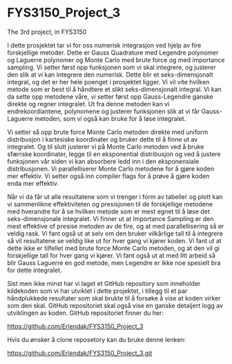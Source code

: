 # FYS3150_Project_3
The 3rd project, in FYS3150

I dette prosjektet tar vi for oss numerisk integrasjon ved hjelp av fire forskjellige metoder. Dette er Gauss Quadrature med Legendre polynomer og Laguerre polynomer og Monte Carlo med brute force og med importance sampling. Vi setter først opp funksjonen som vi skal integrere, og justerer den slik at vi kan integrere den numerisk. Dette blir et seks-dimensjonalt integral, og det er her hele poenget i prosjektet ligger. Vi vil vite hvilken metode som er best til å håndtere et slikt seks-dimensjonalt integral. Vi kan da sette opp metodene våre, vi setter først opp Gauss-Legendre ganske direkte og regner integralet. Ut fra denne metoden kan vi endrekoordiantene, polynomene og justerer funksjonen slik at vi får Gauss-Laguerre metoden, som vi også kan bruke for å løse integralet.

Vi setter så opp brute force Monte Carlo metoden direkte med uniform distribusjon i kartesiske koordinater og bruker dette til å finne ut av integralet. Og til slutt justerer vi på Monte Carlo metoden ved å bruke sfæriske koordinater, legge til en eksponential distribusjon og ved å justere funksjonen vår siden vi kan absorbere ledd inn i den eksponensiale distribusjonen. Vi parallelliserer Monte Carlo metodene for å gjøre koden mer effektiv. Vi setter også inn compiler flags for å prøve å gjøre koden enda mer effektiv.

Når vi da får ut alle resultatene som vi trenger i form av tabeller og plott kan vi sammenlikne effektiviteten og presisjonen til de forskjellige metodene med hverandre for å se hvilken metode som er mest egnet til å løse det seks-dimensjonale integralet. Vi finner ut at Importance Sampling er den mest effektive of presise metoden av de fire, og at med parallellisering så er veldig rask. Vi fant også ut at selv om den bruker vilkårlige tall til å integrere så vil resultatene se veldig like ut for hver gang vi kjører koden. Vi fant ut at dette ikke er tilfellet med brute force Monte Carlo metoden, og at den vil gi forskjellige tall for hver gang vi kjører. Vi fant også ut at med litt arbeid så blir Gauss Laguerre en god metode, men Legendre er ikke noe spesielt bra for dette integralet.

Sist men ikke minst har vi laget et GitHub repository som inneholder kildekoden som vi har utviklet i dette projektet, i tillegg til et par håndplukkede resultater som skal brukte til å forsøke å vise at koden virker som den skal. GitHub repositoriet skal også vise en ganske detaljert logg av utviklingen av koden. GitHub repositoriet finner du her:

https://github.com/Erlendak/FYS3150_Project_3

Hvis du ønsker å clone reposetory kan du bruke denne lenken:

https://github.com/Erlendak/FYS3150_Project_3.git
